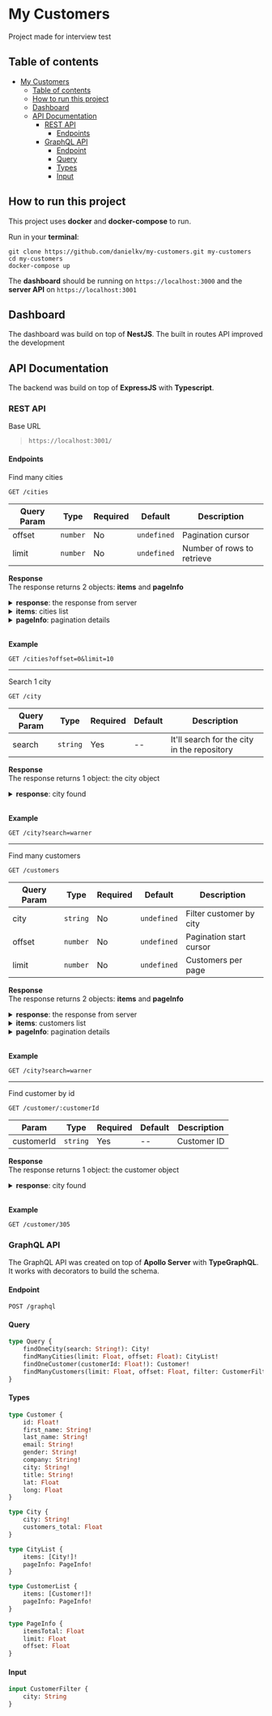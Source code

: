 # My Customers

Project made for interview test

## Table of contents

- [My Customers](#my-customers)
	- [Table of contents](#table-of-contents)
	- [How to run this project](#how-to-run-this-project)
	- [Dashboard](#dashboard)
	- [API Documentation](#api-documentation)
		- [REST API](#rest-api)
			- [Endpoints](#endpoints)
		- [GraphQL API](#graphql-api)
			- [Endpoint](#endpoint)
			- [Query](#query)
			- [Types](#types)
			- [Input](#input)

## How to run this project

This project uses **docker** and **docker-compose** to run.

Run in your **terminal**:

```
git clone https://github.com/danielkv/my-customers.git my-customers
cd my-customers
docker-compose up
```

The **dashboard** should be running on `https://localhost:3000` and the **server API** on `https://localhost:3001`

## Dashboard

The dashboard was build on top of **NestJS**. The built in routes API improved the development

## API Documentation

The backend was build on top of **ExpressJS** with **Typescript**.

### REST API

Base URL

> `https://localhost:3001/`

#### Endpoints

Find many cities

```
GET /cities
```

| Query Param | Type     | Required | Default     | Description                |
| ----------- | -------- | -------- | ----------- | -------------------------- |
| offset      | `number` | No       | `undefined` | Pagination cursor          |
| limit       | `number` | No       | `undefined` | Number of rows to retrieve |

**Response** \
The response returns 2 objects: **items** and **pageInfo**

<details>
	<summary><b>response</b>: the response from server</summary>
	<p>

    {
    	items: array of cities
    	pageInfo: pagination details
    }

</p>

</details>

<details>
	<summary><b>items</b>: cities list</summary>
	<p>

    items: [
    	{
    		city: "Warner, NH",
    		customers_total: 20
    	},
    	{
    		city: "East Natchitoches, PA",
    		customers_total: 20
    	},
    	...
    ]

</p>

</details>
<details>
	<summary><b>pageInfo</b>: pagination details</summary>
	<p>

    pageInfo: {
    	itemsTotal: 50,
    	offset: 0,
    	limit: 10
    }

</p>

</details>
<br>

**Example**

`GET /cities?offset=0&limit=10`

---

Search 1 city

```
GET /city
```

| Query Param | Type     | Required | Default | Description                                 |
| ----------- | -------- | -------- | ------- | ------------------------------------------- |
| search      | `string` | Yes      | --      | It'll search for the city in the repository |

**Response** \
The response returns 1 object: the city object

<details>
	<summary><b>response</b>: city found</summary>
	<p>
    	
	{
		city: "Warner, NH",
		customers_total: 20
	}

</p>

</details>
<br>

**Example**

`GET /city?search=warner`

---

Find many customers

```
GET /customers
```

| Query Param | Type     | Required | Default     | Description             |
| ----------- | -------- | -------- | ----------- | ----------------------- |
| city        | `string` | No       | `undefined` | Filter customer by city |
| offset      | `number` | No       | `undefined` | Pagination start cursor |
| limit       | `number` | No       | `undefined` | Customers per page      |

**Response** \
The response returns 2 objects: **items** and **pageInfo**

<details>
	<summary><b>response</b>: the response from server</summary>
	<p>

    {
    	items: array of customers
    	pageInfo: pagination details
    }

</p>

</details>

<details>
	<summary><b>items</b>: customers list</summary>
	<p>

    items: [
    	 {
            id: 255,
            first_name: "Craig",
            last_name: "Miller",
            email: "cmiller72@bbb.org",
            gender: "Male",
            company: "Wikizz",
            city: "Conyersville, AZ",
            title: "Associate Professor",
            lat: 36.4497784,
            long: -88.29420739999999
        },
        {
            id: 305,
            first_name: "Sara",
            last_name: "Edwards",
            email: "sedwards8g@themeforest.net",
            gender: "Female",
            company: "Dabtype",
            city: "Conyersville, AZ",
            title: "Marketing Assistant",
            lat: 36.4497784,
            long: -88.29420739999999
        },
    	...
    ]

</p>

</details>
<details>
	<summary><b>pageInfo</b>: pagination details</summary>
	<p>

    pageInfo: {
    	itemsTotal: 50,
    	offset: 0,
    	limit: 10
    }

</p>

</details>
<br>

**Example**

`GET /city?search=warner`

---

Find customer by id

```
GET /customer/:customerId
```

| Param      | Type     | Required | Default | Description |
| ---------- | -------- | -------- | ------- | ----------- |
| customerId | `string` | Yes      | --      | Customer ID |

**Response** \
The response returns 1 object: the customer object

<details>
	<summary><b>response</b>: city found</summary>
	<p>
    	
	{
		id: 305,
		first_name: "Sara",
		last_name: "Edwards",
		email: "sedwards8g@themeforest.net",
		gender: "Female",
		company: "Dabtype",
		city: "Conyersville, AZ",
		title: "Marketing Assistant",
		lat: 36.4497784,
		long: -88.29420739999999
	}

</p>

</details>
<br>

**Example**

`GET /customer/305`

### GraphQL API

The GraphQL API was created on top of **Apollo Server** with **TypeGraphQL**. It works with decorators to build the schema.

#### Endpoint

```
POST /graphql
```

#### Query

```graphql
type Query {
    findOneCity(search: String!): City!
    findManyCities(limit: Float, offset: Float): CityList!
    findOneCustomer(customerId: Float!): Customer!
    findManyCustomers(limit: Float, offset: Float, filter: CustomerFilter): CustomerList!
}
```

#### Types

```graphql
type Customer {
    id: Float!
    first_name: String!
    last_name: String!
    email: String!
    gender: String!
    company: String!
    city: String!
    title: String!
    lat: Float
    long: Float
}

type City {
    city: String!
    customers_total: Float
}

type CityList {
    items: [City!]!
    pageInfo: PageInfo!
}

type CustomerList {
    items: [Customer!]!
    pageInfo: PageInfo!
}

type PageInfo {
    itemsTotal: Float
    limit: Float
    offset: Float
}
```

#### Input

```graphql
input CustomerFilter {
    city: String
}
```
